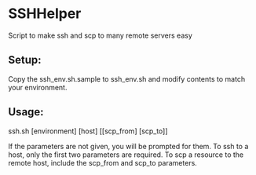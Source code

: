 # SSHHelper
Script to make ssh and scp to many remote servers easy

## Setup:
Copy the ssh_env.sh.sample to ssh_env.sh and modify contents to match your environment.

## Usage:

ssh.sh [environment] [host] [[scp_from] [scp_to]]

If the parameters are not given, you will be prompted for them.  To ssh to a host, only the first two parameters are required.  To scp a resource to the remote host, include the scp_from and scp_to parameters.

